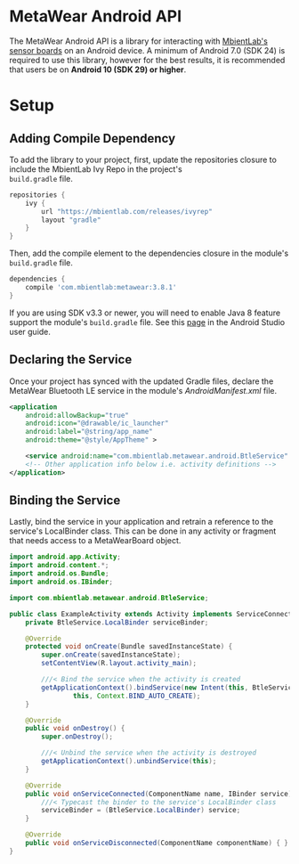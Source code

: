 # MetaWear Android API
The MetaWear Android API is a library for interacting with [MbientLab's sensor boards](https://mbientlab.com/sensors/) on an Android device.  A minimum of Android 7.0 (SDK 24) is required to use this library, however for the best results, it is recommended that users be on **Android 10 (SDK 29) or higher**.  

# Setup
## Adding Compile Dependency
To add the library to your project, first, update the repositories closure to include the MbientLab Ivy Repo in the project's  
``build.gradle`` file.

```gradle
repositories {
    ivy {
        url "https://mbientlab.com/releases/ivyrep"
        layout "gradle"
    }
}
```

Then, add the compile element to the dependencies closure in the module's ``build.gradle`` file.

```gradle
dependencies {
    compile 'com.mbientlab:metawear:3.8.1'
}
```

If you are using SDK v3.3 or newer, you will need to enable Java 8 feature support the module's ``build.gradle`` file.  See this 
[page](https://developer.android.com/studio/write/java8-support.html) in the Android Studio user guide.

## Declaring the Service
Once your project has synced with the updated Gradle files, declare the MetaWear Bluetooth LE service in the module's *AndroidManifest.xml* file.
```xml
<application
    android:allowBackup="true"
    android:icon="@drawable/ic_launcher"
    android:label="@string/app_name"
    android:theme="@style/AppTheme" >

    <service android:name="com.mbientlab.metawear.android.BtleService" />
    <!-- Other application info below i.e. activity definitions -->
</application>
```

## Binding the Service
Lastly, bind the service in your application and retrain a reference to the service's LocalBinder class.  This can be done in any activity or fragment that needs access to a MetaWearBoard object.

```java
import android.app.Activity;
import android.content.*;
import android.os.Bundle;
import android.os.IBinder;

import com.mbientlab.metawear.android.BtleService;

public class ExampleActivity extends Activity implements ServiceConnection {
    private BtleService.LocalBinder serviceBinder;

    @Override
    protected void onCreate(Bundle savedInstanceState) {
        super.onCreate(savedInstanceState);
        setContentView(R.layout.activity_main);

        ///< Bind the service when the activity is created
        getApplicationContext().bindService(new Intent(this, BtleService.class),
                this, Context.BIND_AUTO_CREATE);
    }

    @Override
    public void onDestroy() {
        super.onDestroy();

        ///< Unbind the service when the activity is destroyed
        getApplicationContext().unbindService(this);
    }

    @Override
    public void onServiceConnected(ComponentName name, IBinder service) {
        ///< Typecast the binder to the service's LocalBinder class
        serviceBinder = (BtleService.LocalBinder) service;
    }

    @Override
    public void onServiceDisconnected(ComponentName componentName) { }
}
```
